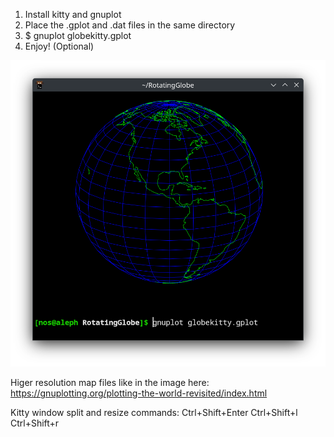 1. Install kitty and gnuplot
2. Place the .gplot and .dat files in the same directory
3. $ gnuplot globekitty.gplot
4. Enjoy! (Optional)

![alt globe](https://github.com/ganzuul/globekitty/blob/main/Screenshot_20250324_221008.png?raw=true)

Higer resolution map files like in the image here:
https://gnuplotting.org/plotting-the-world-revisited/index.html

Kitty window split and resize commands:
Ctrl+Shift+Enter
Ctrl+Shift+l
Ctrl+Shift+r
